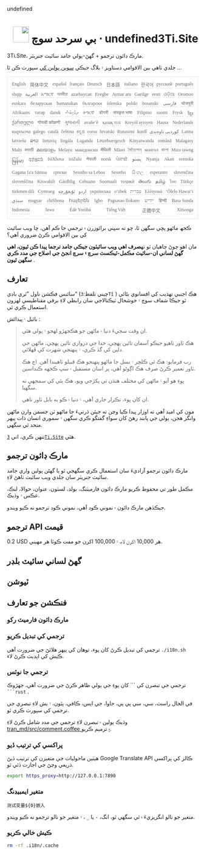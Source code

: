 undefined<h1 style="justify-content:space-between;text-align:right;direction:rtl">undefined3Ti.Site ⋅ بي سرحد سوچ <img src="//i-01.eu.org/3Ti/logo.svg" style="user-select:none;margin-top:-1px;width:42px"></h1>

3Ti.Site، مارڪ ڊائون ترجمو + گھڻ-ٻولي جامد سائيٽ جنريٽر.

جلدي ٺاهي بين الاقوامي دستاويز ۽ بلاگ جيڪي [سوين ٻولين کي](https://github.com/i18n-site/node/blob/main/lang/src/index.js) سپورٽ ڪن ٿا ...

<pre class="langli" style="display:flex;flex-wrap:wrap;background:transparent;border:1px solid #eee;font-size:12px;box-shadow:0 0 3px inset #eee;padding:12px 5px 4px 12px;justify-content:space-between;"><style>pre.langli i{font-weight:300;font-family:s;margin-right:7px;margin-bottom:8px;font-style:normal;color:#666;border-bottom:1px dashed #ccc;}</style><i>English</i><i> 简体中文 </i><i>español</i><i>français</i><i>Deutsch</i><i> 日本語 </i><i>italiano</i><i>한국어</i><i>русский</i><i>português</i><i>shqip</i><i>‫العربية‬</i><i>አማርኛ</i><i>অসমীয়া</i><i>azərbaycan</i><i>Eʋegbe</i><i>Aymar aru</i><i>Gaeilge</i><i>eesti</i><i>ଓଡ଼ିଆ</i><i>Oromoo</i><i>euskara</i><i>беларуская</i><i>bamanakan</i><i>български</i><i>íslenska</i><i>polski</i><i>bosanski</i><i>‫فارسی‬</i><i>भोजपुरी</i><i>Afrikaans</i><i>татар</i><i>dansk</i><i>‫ދިވެހިބަސް‬</i><i>ትግርኛ</i><i>डोगरी</i><i>संस्कृत भाषा</i><i>Filipino</i><i>suomi</i><i>Frysk</i><i>ខ្មែរ</i><i>ქართული</i><i>गोंयची कोंकणी</i><i>ગુજરાતી</i><i>avañe’ẽ</i><i>қазақ тілі</i><i>Kreyòl ayisyen</i><i>Hausa</i><i>Nederlands</i><i>кыргызча</i><i>galego</i><i>català</i><i>čeština</i><i>ಕನ್ನಡ</i><i>corsu</i><i>hrvatski</i><i>Runasimi</i><i>kurdî</i><i>‫کوردیی ناوەندی‬</i><i>Latina</i><i>latviešu</i><i>ລາວ</i><i>lietuvių</i><i>lingála</i><i>Luganda</i><i>Lëtzebuergesch</i><i>Kinyarwanda</i><i>română</i><i>Malagasy</i><i>Malti</i><i>मराठी</i><i>മലയാളം</i><i>Melayu</i><i>македонски</i><i>मैथिली</i><i>Māori</i><i>মৈতৈলোন্</i><i>монгол</i><i>বাংলা</i><i>Mizo ṭawng</i><i>မြန်မာ</i><i>𞄀𞄄𞄰𞄩𞄍𞄜𞄰</i><i>IsiXhosa</i><i>isiZulu</i><i>नेपाली</i><i>norsk</i><i>ਪੰਜਾਬੀ</i><i>‫پښتو‬</i><i>Nyanja</i><i>Akan</i><i>svenska</i><i>Gagana fa'a Sāmoa</i><i>српски</i><i>Sesotho sa Leboa</i><i>Sesotho</i><i>සිංහල</i><i>esperanto</i><i>slovenčina</i><i>slovenščina</i><i>Kiswahili</i><i>Gàidhlig</i><i>Cebuano</i><i>Soomaali</i><i>тоҷикӣ</i><i>తెలుగు</i><i>தமிழ்</i><i>ไทย</i><i>Türkçe</i><i>türkmen dili</i><i>Cymraeg</i><i>‫ئۇيغۇرچە‬</i><i>‫اردو‬</i><i>українська</i><i>o‘zbek</i><i>‫עברית‬</i><i>Ελληνικά</i><i>ʻŌlelo Hawaiʻi</i><i>‫سنڌي‬</i><i>magyar</i><i>chiShona</i><i>հայերեն</i><i>Igbo</i><i>Pagsasao Ilokano</i><i>‫ייִדיש‬</i><i>हिन्दी</i><i>Basa Sunda</i><i>Indonesia</i><i>Jawa</i><i>Èdè Yorùbá</i><i>Tiếng Việt</i><i> 正體中文 </i><i>Xitsonga</i></pre>

ڪجھ ماڻھو پڇي سگھن ٿا، ڇو ته سڀني برائوزرن ۾ ترجمي جا ڪم آھن، ڇا ويب سائيٽ کي بين الاقوامي ڪرڻ ضروري آھي؟

مان اهو چوڻ چاهيان ٿو ته**صرف اهي ويب سائيٽون جيڪي جامد ترجما پيدا ڪن ٿيون، اهي گهڻ لساني ان-سائيٽ مڪمل-ٽيڪسٽ سرچ ۽ سرچ انجڻ جي اصلاح جي مدد ڪري سگهن ٿيون** .

## تعارف

سائنس فڪشن ناول ”ٿري باڊي“ (چيني تلفظ:`3Tǐ` ) هڪ اجنبي تهذيب کي افسانوي بڻائي ٿو جيڪا شفاف سوچ ۽ خوشحال ٽيڪنالاجي سان رابطي لاءِ برقي مقناطيسي لهرون استعمال ڪري ٿي.

بائبل · پيدائش :

> ان وقت سڄيءَ دنيا ۾ ماڻهن جو هڪجهڙو لهجو ۽ ٻولي هئي.
>
> هڪ ٽاور ٺاهيو جيڪو آسمان تائين پهچي، خدا جي دروازي تائين پهچي، ماڻهن جي دلين کي گڏ ڪري، ۽ پنهنجي شهرت کي ڦهلائي.
>
> رب فرمايو: هڪ ئي ڪلچر ۽ نسل جا ماڻهو پنهنجو هڪ قبيلو ٺاهيندا آهن. اڄ هڪ ٽاور تعمير ڪرڻ صرف هڪ اڳوڻو آهي، پر اسان مستقبل ۾ سڀ ڪجهه ڪنداسين.
>
> پوءِ هو آيو ۽ ماڻهن کي مختلف هنڌن تي پکڙجي ويو، هڪ ٻئي کي سمجهي نه سگهيا.
>
> ان کان پوء، تڪرار جاري آهي، ۽ دنيا ۾ ڪو به بابل ٽاور ناهي.

مون کي اميد آهي ته اوزار پيدا ڪيا وڃن ته جيئن ڌرتيءَ جا ماڻهو ٽن جسمن وارن ماڻهن وانگر هجن، ٻولي جي پابند رهڻ کان سواءِ گفتگو ڪري سگهن ۽ سموري انسان ذات ٻيهر متحد ٿي سگهي.

تنهن ڪري، اتي [`3Ti.Site`](//3Ti.Site) هئي.

## مارڪ ڊائون ترجمو

مارڪ ڊائون ترجمو آزاديءَ سان استعمال ڪري سگھجي ٿو يا گھڻن ٻولين واري جامد سائيٽ جنريٽر سان جلدي ويب سائيٽ ٺاهڻ لاءِ.

مڪمل طور تي محفوظ ڪريو مارڪ ڊائون فارميٽنگ، بولڊ، لسٽون، عنوان، حوالا، لنڪ، عڪس ۽ وڌيڪ.

جيڪڏهن مارڪ ڊائون ۾ نموني ڪوڊ آهي، نموني ڪوڊ ترجمو نه ڪيو ويندو.

## ترجمو API قيمت

0.2 USD هر 10,000 اکرن لاءِ، ۽ 100,000 اکرن جو مفت ڪوٽا هر مهيني.

## گهڻ لساني سائيٽ بلڊر

## ٽيوشن

## فنڪشن جو تعارف

### مارڪ ڊائون فارميٽ رکو

### ترجمي کي تبديل ڪريو

ترجمي کي تبديل ڪرڻ کان پوء، توهان کي ٻيهر هلائڻ جي ضرورت آهي `./i18n.sh` ڪيش کي اپڊيٽ ڪرڻ لاء.

### ترجمي جا نوٽس

ترجمي جي تبصرن کي \``` کان پوءِ جي ٻولي ظاهر ڪرڻ جي ضرورت آهي، جهڙوڪ ` ```rust` .

في الحال راسٽ، سي، سي پي پي، جاوا، جي ايس، ڪافي، پٿون، ۽ بش لاءِ تبصري جي ترجمي کي سپورٽ ڪري ٿو.

وڌيڪ ٻولين ۾ تبصرن لاءِ ترجمي جي مدد شامل ڪرڻ لاءِ [tran_md/src/comment.coffee ۾](https://github.com/i18n-site/node/blob/main/tran_md/src/comment.coffee) ترميم ڪريو.

### پراکسي کي ترتيب ڏيو

هيٺين ماحوليات جي متغيرن کي ترتيب ڏيڻ Google Translate API ڪالز کي پراکسي ذريعي وڃڻ جي اجازت ڏئي ٿو.

```bash
export https_proxy=http://127.0.0.1:7890
```

### متغير ايمبيڊنگ

```
测试变量${0}嵌入
```

متغير جو نالو انگريزيءَ ۾ ٿي سگھي ٿو، انگ، `-` يا `_` ، ۽ متغير جو نالو ترجمو نه ڪيو ويندو.

### ڪيش خالي ڪريو

```bash
rm -rf .i18n/.cache
```
